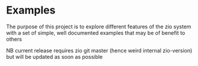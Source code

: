 # Examples

The purpose of this project is to explore different features of the zio system with a set of simple, well documented examples that may be of benefit to others

NB current release requires zio git master (hence weird internal zio-version) but will be updated as soon as possible
